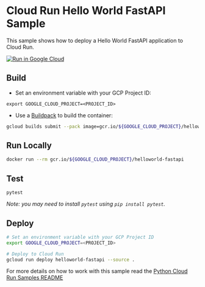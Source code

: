 # Cloud Run Hello World FastAPI Sample

This sample shows how to deploy a Hello World FastAPI application to Cloud Run.

[![Run in Google Cloud][run_img]][run_link]

[run_img]: https://storage.googleapis.com/cloudrun/button.svg
[run_link]: https://console.cloud.google.com/cloudshell/editor?shellonly=true&cloudshell_image=gcr.io/cloudrun/button&cloudshell_git_repo=https://github.com/GoogleCloudPlatform/python-docs-samples&cloudshell_working_dir=run/helloworld-fastapi

## Build

* Set an environment variable with your GCP Project ID:

```
export GOOGLE_CLOUD_PROJECT=<PROJECT_ID>
```

* Use a [Buildpack](https://github.com/GoogleCloudPlatform/buildpacks) to build the container:

```sh
gcloud builds submit --pack image=gcr.io/${GOOGLE_CLOUD_PROJECT}/helloworld-fastapi
```

## Run Locally

```sh
docker run --rm gcr.io/${GOOGLE_CLOUD_PROJECT}/helloworld-fastapi
```

## Test

```
pytest
```

_Note: you may need to install `pytest` using `pip install pytest`._

## Deploy

```sh
# Set an environment variable with your GCP Project ID
export GOOGLE_CLOUD_PROJECT=<PROJECT_ID>

# Deploy to Cloud Run
gcloud run deploy helloworld-fastapi --source .
```


For more details on how to work with this sample read the [Python Cloud Run Samples README](https://github.com/GoogleCloudPlatform/python-docs-samples/tree/main/run)
